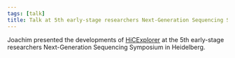 ```yaml
---
tags: [talk]
title: Talk at 5th early-stage researchers Next-Generation Sequencing Symposium
---
```


Joachim presented the developments of [HiCExplorer](ngs_symposium_talk) at the 5th early-stage researchers Next-Generation Sequencing Symposium in Heidelberg.